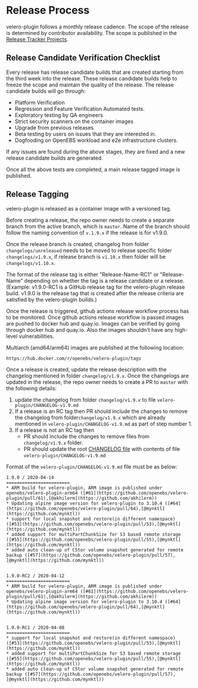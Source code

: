 # Release Process
velero-plugin follows a monthly release cadence. The scope of the release is determined by contributor availability. The scope is published in the [Release Tracker Projects](https://github.com/orgs/openebs/projects).

## Release Candidate Verification Checklist

Every release has release candidate builds that are created starting from the third week into the release. These release candidate builds help to freeze the scope and maintain the quality of the release. The release candidate builds will go through:
- Platform Verification
- Regression and Feature Verification Automated tests.
- Exploratory testing by QA engineers
- Strict security scanners on the container images
- Upgrade from previous releases
- Beta testing by users on issues that they are interested in.
- Dogfooding on OpenEBS workload and e2e infrastructure clusters.

If any issues are found during the above stages, they are fixed and a new release candidate builds are generated.

Once all the above tests are completed, a main release tagged image is published.

## Release Tagging

velero-plugin is released as a container image with a versioned tag.

Before creating a release, the repo owner needs to create a separate branch from the active branch, which is `master`. Name of the branch should follow the naming convention of `v.1.9.x` if the release is for v1.9.0.

Once the release branch is created, changelog from folder `changelogs/unreleased` needs to be moved to release specific folder `changelogs/v1.9.x`, if release branch is `v1.10.x` then folder will be `changelogs/v1.10.x`.

The format of the release tag is either "Release-Name-RC1" or "Release-Name" depending on whether the tag is a release candidate or a release. (Example: v1.9.0-RC1 is a GitHub release tag for the velero-plugin release build. v1.9.0 is the release tag that is created after the release criteria are satisfied by the velero-plugin builds.)

Once the release is triggered, github actions release workflow process has to be monitored. Once github actions release workflow is passed images are pushed to docker hub and quay.io. Images can be verified by going through docker hub and quay.io. Also the images shouldn't have any high-level vulnerabilities.

Multiarch (amd64/arm64) images are published at the following location:
```
https://hub.docker.com/r/openebs/velero-plugin/tags
```


Once a release is created, update the release description with the changelog mentioned in folder `changelog/v1.9.x`. Once the changelogs are updated in the release, the repo owner needs to create a PR to `master` with the following details:
1. update the changelog from folder `changelog/v1.9.x` to file `velero-plugin/CHANGELOG-v1.9.md`
2. If a release is an RC tag then PR should include the changes to remove the changelog from folder`changelog/v1.9.x` which are already mentioned in `velero-plugin/CHANGELOG-v1.9.md` as part of step number 1.
3. If a release is not an RC tag then
    - PR should include the changes to remove files from `changelog/v1.9.x` folder.
    - PR should update the root [CHANGELOG file](https://github.com/openebs/velero-plugin/blob/master/CHANGELOG.md) with contents of file `velero-plugin/CHANGELOG-v1.9.md`

Format of the `velero-plugin/CHANGELOG-v1.9.md` file must be as below:
```
1.9.0 / 2020-04-14
========================
* ARM build for velero-plugin, ARM image is published under openebs/velero-plugin-arm64 ([#61](https://github.com/openebs/velero-plugin/pull/61),[@akhilerm](https://github.com/akhilerm))
* Updating alpine image version for velero-plugin to 3.10.4 ([#64](https://github.com/openebs/velero-plugin/pull/64),[@mynktl](https://github.com/mynktl))
* support for local snapshot and restore(in different namespace) ([#53](https://github.com/openebs/velero-plugin/pull/53),[@mynktl](https://github.com/mynktl))
* added support for multiPartChunkSize for S3 based remote storage ([#55](https://github.com/openebs/velero-plugin/pull/55),[@mynktl](https://github.com/mynktl))
* added auto clean-up of CStor volume snapshot generated for remote backup ([#57](https://github.com/openebs/velero-plugin/pull/57),[@mynktl](https://github.com/mynktl))


1.9.0-RC2 / 2020-04-12
========================
* ARM build for velero-plugin, ARM image is published under openebs/velero-plugin-arm64 ([#61](https://github.com/openebs/velero-plugin/pull/61),[@akhilerm](https://github.com/akhilerm))
* Updating alpine image version for velero-plugin to 3.10.4 ([#64](https://github.com/openebs/velero-plugin/pull/64),[@mynktl](https://github.com/mynktl))


1.9.0-RC1 / 2020-04-08
========================
* support for local snapshot and restore(in different namespace) ([#53](https://github.com/openebs/velero-plugin/pull/53),[@mynktl](https://github.com/mynktl))
* added support for multiPartChunkSize for S3 based remote storage ([#55](https://github.com/openebs/velero-plugin/pull/55),[@mynktl](https://github.com/mynktl))
* added auto clean-up of CStor volume snapshot generated for remote backup ([#57](https://github.com/openebs/velero-plugin/pull/57),[@mynktl](https://github.com/mynktl))
```
